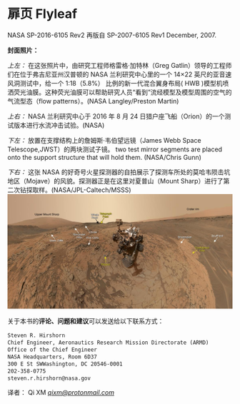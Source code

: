 # 扉页 Flyleaf

NASA SP-2016-6105 Rev2 再版自 SP-2007-6105 Rev1  December, 2007.

**封面照片：**

*上左：*
在这张照片中，由研究工程师格雷格·加特林（Greg Gatlin）领导的工程师们在位于弗吉尼亚州汉普顿的 NASA 兰利研究中心里的一个 14×22 英尺的亚音速风洞测试中，给一个 1:18（5.8%） 比例的新一代混合翼身布局( HWB )模型机喷洒荧光油膜。这种荧光油膜可以帮助研究人员“看到”流经模型及模型周围的空气的气流型态（flow patterns）。(NASA Langley/Preston Martin)

*上右：*
NASA 兰利研究中心于 2016 年 8 月 24 日猎户座飞船（Orion）的一个测试版本进行水流冲击试验。(NASA)

 *下左：*
 放置在支撑结构上的詹姆斯·韦伯望远镜（James Webb Space Telescope,JWST）的两块测试子镜。
two test mirror segments are placed onto the support structure that will hold them. (NASA/Chris Gunn)

 *下右：*
这张 NASA 的好奇号火星探测器的自拍展示了探测车所处的莫哈韦陨击坑地区（Mojave）的风貌。探测器正是在这里对夏普山（Mount Sharp）进行了第二次钻探取样。(NASA/JPL-Caltech/MSSS)
![img](../images/6975_Curiosity-Rover-Portrait-Mars-Mojave-Selfie-pia19142-MALHI-Labeled-full2.jpg)

关于本书的**评论、问题和建议**可以发送给以下联系方式：
```
Steven R. Hirshorn
Chief Engineer, Aeronautics Research Mission Directorate (ARMD)
Office of the Chief Engineer
NASA Headquarters, Room 6D37
300 E St SWWashington, DC 20546-0001
202-358-0775
steven.r.hirshorn@nasa.gov
```
译者：
Qi XM
*qixm@protonmail.com*
